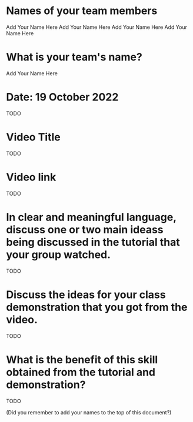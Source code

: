 # Names of your team members

Add Your Name Here
Add Your Name Here
Add Your Name Here
Add Your Name Here

# What is your team's name?

Add Your Name Here

# Date: 19 October 2022

TODO

# Video Title

TODO

# Video link

TODO

# In clear and meaningful language, discuss one or two main ideass being discussed in the tutorial that your group watched.

TODO

# Discuss the ideas for your class demonstration that you got from the video.

TODO

# What is the benefit of this skill obtained from the tutorial and demonstration?

TODO

(Did you remember to add your names to the top of this document?)
